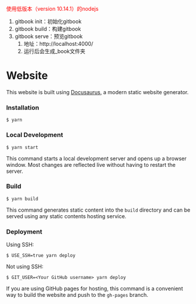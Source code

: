 <font color="red">使用低版本（version 10.14.1）的nodejs</font>

1. gitbook init：初始化gitbook
2. gitbook build：构建gitbook
3. gitbook serve：预览gitbook
    1) 地址：http://localhost:4000/
    2) 运行后会生成_book文件夹


# Website

This website is built using [Docusaurus](https://docusaurus.io/), a modern static website generator.

### Installation

```
$ yarn
```

### Local Development

```
$ yarn start
```

This command starts a local development server and opens up a browser window. Most changes are reflected live without having to restart the server.

### Build

```
$ yarn build
```

This command generates static content into the `build` directory and can be served using any static contents hosting service.

### Deployment

Using SSH:

```
$ USE_SSH=true yarn deploy
```

Not using SSH:

```
$ GIT_USER=<Your GitHub username> yarn deploy
```

If you are using GitHub pages for hosting, this command is a convenient way to build the website and push to the `gh-pages` branch.
